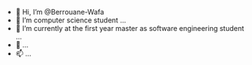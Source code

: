 - 👋 Hi, I’m @Berrouane-Wafa
- 👀 I’m computer science student ...
- 🌱 I’m currently at the first year master as software engineering  student ...
- 💞️ ...
- 📫 ...

<!---
Berrouane-Wafa/Berrouane-Wafa is a ✨ special ✨ repository because its `README.md` (this file) appears on your GitHub profile.
You can click the Preview link to take a look at your changes.
--->
